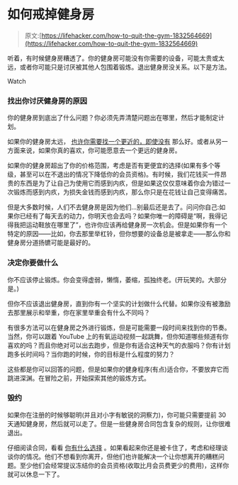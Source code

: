 # 如何戒掉健身房

> 原文:[https://lifehacker.com/how-to-quit-the-gym-1832564669](https://lifehacker.com/how-to-quit-the-gym-1832564669)

听着，有时候健身房糟透了。你的健身房可能没有你需要的设备，可能太贵或太远，或者你可能只是讨厌被其他人包围着锻炼。退出健身房没关系。以下是方法。

Watch

### 找出你讨厌健身房的原因

你的健身房到底出了什么问题？你必须先弄清楚问题出在哪里，然后才能制定计划。

如果你的健身房太远， [也许你需要找一个更近的，即使没有](https://lifehacker.com/your-gym-should-either-be-super-close-or-super-nice-1793529831) 那么好。或者从另一方面来说，如果你真的喜欢，你可能愿意去一个更远的健身房。

如果你的健身房超出了你的价格范围，考虑是否有更便宜的选择(如果有多个等级，甚至可以在不退出的情况下降低你的会员资格)。有时候，我们花钱买一件昂贵的东西是为了让自己为使用它而感到内疚，但是如果这仅仅意味着你会为错过一次锻炼而感到内疚，为损失金钱而感到内疚，那么你只是在花钱让自己变得痛苦。

但是大多数时候，人们不去健身房是因为他们...别最后还是去了。问问你自己:如果你已经有了每天去的动力，你明天也会去吗？如果你唯一的障碍是“啊，我得记得我把运动鞋放在哪里了”，也许你应该再给健身房一次机会。但是如果你有一个特定的原因——比如，你去那里举杠铃，但你想要的设备总是被拿走——那么你和健身房分道扬镳可能是最好的。

### 决定你要做什么

你不应该停止锻炼。你会变得虚弱，懒惰，萎缩，孤独终老。(开玩笑的。大部分是。)

但你不应该退出健身房，直到你有一个坚实的计划做什么代替。如果你没有被激励去那里展示和举重，你在家里举重会有什么不同吗？

有很多方法可以在健身房之外进行锻炼，但是可能需要一段时间来找到你的节奏。当然，你可以跟着 YouTube 上的有氧运动视频一起跳舞，但你知道哪些频道有你喜欢的吗？而且你绝对可以出去跑步，但是你有适合这种天气的衣服吗？你有计划跑多长时间吗？当你跑的时候，你的目标是什么程度的努力？

这些都是你可以回答的问题，但是如果你的健身程序(有点)适合你，不要放弃它而跳进深渊。在冒险之前，开始探索其他的锻炼方式。

### 毁约

如果你在注册的时候够聪明(并且对小字有敏锐的洞察力)，你可能只需要提前 30 天通知健身房，然后就可以走了。但是一些健身房合同包含复杂的规则，让你很难退出。

仔细阅读合同，看看 [你有什么选择](https://lifehacker.com/the-legal-ways-to-cancel-your-gym-membership-1791763010) 。如果看起来你还是被卡住了，考虑和经理谈谈你的情况。他们不想看到你离开，但他们也许能解决一个让你想离开的糟糕问题。至少他们会经常提议冻结你的会员资格(收取比月会员费更少的费用)，这样你就可以休息一下了。